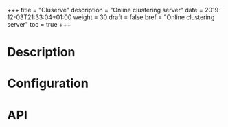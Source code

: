 +++
title = "Cluserve"
description = "Online clustering server"
date = 2019-12-03T21:33:04+01:00
weight = 30
draft = false
bref = "Online clustering server"
toc = true
+++

# Description

# Configuration

# API
